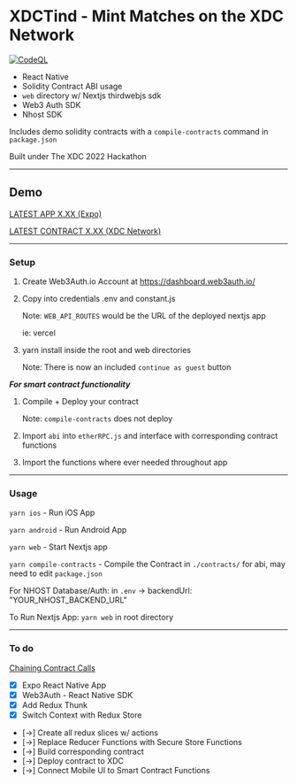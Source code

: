 # XDCTind - Mint Matches on the XDC Network

[![CodeQL](https://github.com/jongan69/xdctind/actions/workflows/codeql-analysis.yml/badge.svg)](https://github.com/jongan69/xdctind/actions/workflows/codeql-analysis.yml)

- React Native
- Solidity Contract ABI usage
- `web` directory w/ Nextjs thirdwebjs sdk
- Web3 Auth SDK
- Nhost SDK

Includes demo solidity contracts with a `compile-contracts` command in `package.json`

Built under The XDC 2022 Hackathon

------

## Demo

[LATEST APP X.XX (Expo)](https://expo.dev/@jongan69/xdctind)

[LATEST CONTRACT X.XX (XDC Network)](https://remix.xinfin.network/#optimize=false&runs=200&evmVersion=null&version=soljson-v0.8.7+commit.e28d00a7.js)

------

### Setup

1. Create Web3Auth.io Account at <https://dashboard.web3auth.io/>
2. Copy into credentials .env and constant.js

   Note: `WEB_API_ROUTES` would be the URL of the deployed nextjs app

   ie: vercel

3. yarn install inside the root and web directories

   Note: There is now an included `continue as guest` button

***For smart contract functionality***

1. Compile + Deploy your contract

   Note: `compile-contracts` does not deploy

2. Import `abi` into `etherRPC.js` and interface with corresponding contract functions
3. Import the functions where ever needed throughout app

------

### Usage

`yarn ios` - Run iOS App

`yarn android` - Run Android App

`yarn web` - Start Nextjs app

`yarn compile-contracts` - Compile the Contract in `./contracts/` for abi, may need to edit `package.json`

For NHOST Database/Auth:
in `.env` -> backendUrl: "YOUR_NHOST_BACKEND_URL"

To Run Nextjs App:
  `yarn web` in root directory

------

### To do

[Chaining Contract Calls](https://blog.chain.link/smart-contract-call-another-smart-contract/)

- [x] Expo React Native App
- [x] Web3Auth - React Native SDK
- [x] Add Redux Thunk
- [x] Switch Context with Redux Store
- [->] Create all redux slices w/ actions
- [->] Replace Reducer Functions with Secure Store Functions
- [->] Build corresponding contract
- [->] Deploy contract to XDC
- [->] Connect Mobile UI to Smart Contract Functions
